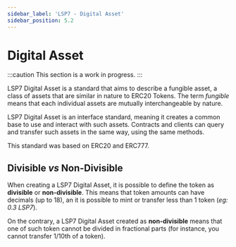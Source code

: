 ```yaml
---
sidebar_label: 'LSP7 - Digital Asset'
sidebar_position: 5.2
---
```


# Digital Asset

:::caution This section is a work in progress.
:::

LSP7 Digital Asset is a standard that aims to describe a fungible asset, a class of assets that are similar in nature to ERC20 Tokens. The term _fungible_ means that each individual assets are mutually interchangeable by nature.

LSP7 Digital Asset is an interface standard, meaning it creates a common base to use and interact with such assets. Contracts and clients can query and transfer such assets in the same way, using the same methods.

This standard was based on ERC20 and ERC777.

## Divisible _vs_ Non-Divisible

When creating a LSP7 Digital Asset, it is possible to define the token as **divisible** or **non-divisible**.
This means that token amounts can have decimals (up to 18), an it is possible to mint or transfer less than 1 token (_eg: 0.3 LSP7_).

On the contrary, a LSP7 Digital Asset created as **non-divisible** means that one of such token cannot be divided in fractional parts (for instance, you cannot transfer 1/10th of a token).
